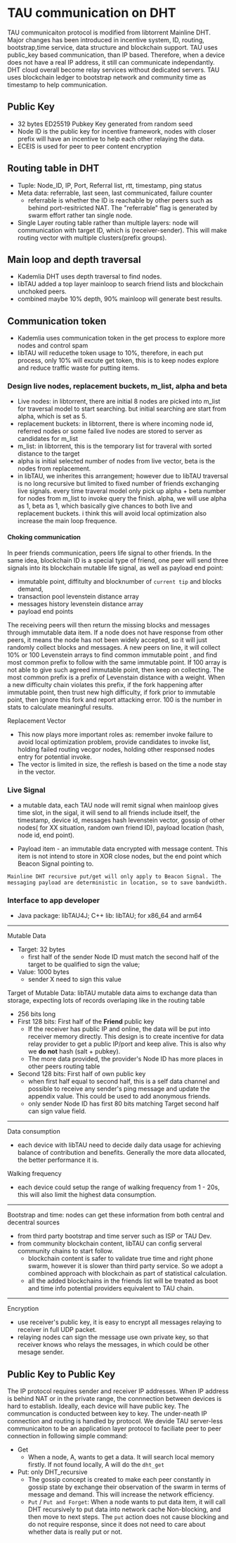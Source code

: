 # TAU communication on DHT
TAU communicaiton protocol is modified from libtorrent Mainline DHT. Major changes has been introduced in incentive system, ID, routing, bootstrap,time service, data structure and blockchain support. TAU uses public_key based communication, than IP based. Therefore, when a device does not have a real IP address, it still can communicate independantly. DHT cloud overall become relay services without dedicated servers. TAU uses blockchain ledger to bootstrap network and community time as timestamp to help communication. 

## Public Key
* 32 bytes ED25519 Pubkey Key generated from random seed
* Node ID is the public key for incentive framework, nodes with closer prefix will have an incentive to help each other relaying the data. 
* ECEIS is used for peer to peer content encryption

## Routing table in DHT
* Tuple: Node_ID, IP, Port, Referral list, rtt, timestamp, ping status
* Meta data: referrable, last seen, last communicated, failure counter
  * referrable is whether the ID is reachable by other peers such as behind port-resitricted NAT. The "referrable" flag is generated by swarm effort rather tan single node. 
* Single Layer routing table rather than multiple layers: node will communication with target ID, which is (receiver-sender). This will make routing vector with multiple clusters(prefix groups). 

## Main loop and depth traversal
* Kademlia DHT uses depth traversal to find nodes. 
* libTAU added a top layer mainloop to search friend lists and blockchain unchoked peers.
* combined maybe 10% depth, 90% mainloop will generate best results.

## Communication token 
* Kademlia uses communication token in the get process to explore more nodes and control spam
* libTAU will reducethe token usage to 10%, therefore, in each put process, only 10% will excute get token, this is to keep nodes explore and reduce traffic waste for putting items. 


### Design live nodes, replacement buckets, m_list, alpha and beta
* Live nodes: in libtorrent, there are initial 8 nodes are picked into m_list for traversal model to start searching. but initial searching are start from alpha, which is set as 5. 
* replacement buckets: in libtorrent, there is where incoming node id, referred nodes or some failed live nodes are stored to server as candidates for m_list
* m_list: in libtorrent, this is the temporary list for traveral with sorted distance to the target
* alpha is initial selected number of nodes from live vector, beta is the nodes from replacement. 
* in libTAU, we inherites this arrangement; however due to libTAU traversal is no long recursive but limited to fixed number of friends exchanging live signals. every time traveral model only pick up alpha + beta number for nodes from m_list to invoke query the finish. alpha, we will use alpha as 1, beta as 1, which basically give chances to both live and replacement buckets. i think this will avoid local optimization also increase the main loop frequence. 

#### Choking communication
In peer friends communication, peers life signal to other friends. In the same idea, blockchain ID is a special type of friend, one peer will send three signals into its blockchain mutable life signal, as well as payload end point: 
* immutable point, diffitulty and blocknumber of `current tip` and blocks demand, 
* transaction pool levenstein distance array 
* messages history levenstein distance array
* payload end points

The receiving peers will then return the missing blocks and messages through immutable data item. If a node does not have response from other peers, it means the node has not been widely accepted, so it will just randomly collect blocks and messages. A new peers on line, it will collect 10% or 100 Levenstein arrays to find common immutable point , and find most common prefix to follow with the same immutable point. If 100 array is not able to give such agreed immutable point, then keep on collecting. The most common prefix is a prefix of Levenstain distance with a weight. When a new difficulty chain violates this prefix, if the fork happening after immutable point, then trust new high difficulty, if fork prior to immutable point, then ignore this fork and report attacking error. 100 is the number in stats to calculate meaningful results. 

 
Replacement Vector
* This now plays more important roles as: remember invoke failure to avoid local optimization problem, provide candidates to invoke list, holding failed routing vecgor nodes, holding other responsed nodes entry for potential invoke. 
* The vector is limited in size, the reflesh is based on the time a node stay in the vector. 

### Live Signal
* a mutable data, each TAU node will remit signal when mainloop gives time slot, in the sigal, it will send to all friends include itself, the timestamp, device id, messages hash levenstein vector, gossip of other nodes( for XX situation, random own friend ID), payload location (hash, node id, end point). 

* Payload item - an immutable data encrypted with message content. This item is not intend to store in XOR close nodes, but the end point which Beacon Signal pointing to. 
```
Mainline DHT recursive put/get will only apply to Beacon Signal. The messaging payload are deterministic in location, so to save bandwidth. 
```

### Interface to app developer
* Java package: libTAU4J; C++ lib: libTAU; for x86_64 and arm64

------

Mutable Data
* Target: 32 bytes
  * first half of the sender Node ID must match the second half of the target to be qualified to sign the value;
* Value: 1000 bytes
  * sender X need to sign this value  

Target of Mutable Data: libTAU mutable data aims to exchange data than storage, expecting lots of records overlaping like in the routing table
* 256 bits long
* First 128 bits: First half of the **Friend**  public key
  * If the receiver has public IP and online, the data will be put into receiver memory directly. This design is to create incentive for data relay provider to get a public IP/port and keep alive. This is also why we **do not** hash (salt + pubkey). 
  * The more data provided, the provider's Node ID has more places in other peers routing table
* Second 128 bits: First half of own public key
  * when first half equal to second half, this is a self data channel and possible to receive any sender's ping message and update the appendix value. This could be used to add anonymous friends. 
  * only sender Node ID has first 80 bits matching Target second half can sign value field. 

---
Data consumption
* each device with libTAU need to decide daily data usage for achieving balance of contribution and benefits. Generally the more data allocated, the better performance it is. 

Walking frequency
* each device could setup the range of walking frequency from 1 - 20s, this will also limit the highest data consumption. 

---
Bootstrap and time: nodes can get these information from both central and decentral sources 
* from third party bootstrap and time server such as ISP or TAU Dev.
* from community blockchain content, libTAU can config serveral community chains to start follow.
  * blockchain content is safer to validate true time and right phone swarm, however it is slower than third party service. So we adopt a combined approach with blockchain as part of statistical calculation. 
  * all the added blockchains in the friends list will be treated as boot and time info potential providers equivalent to TAU chain.
---
Encryption
* use receiver's public key, it is easy to encrypt all messages relaying to receiver in full UDP packet. 
* relaying nodes can sign the message use own private key, so that receiver knows who relays the messages, in which could be other mesage sender. 


## Public Key to Public Key 
The IP protocol requires sender and receiver IP addresses. When IP address is behind NAT or in the private range, the connnection between devices is hard to establish. Ideally, each device will have public key. The communcation is conducted between key to key. The under-neath IP connection and routing is handled by protocol. 
We devide TAU server-less communicaiton to be an application layer protocol to faciliate peer to peer connection in following simple command:
* Get
   * When a node, A, wants to get a data. It will search local memory firstly. If not found locally, A will do the `dht_get` 
* Put: only DHT_recursive
  * The gossip concept is created to make each peer constantly in gossip state by exchange their observation of the swarm in terms of message and demand. This will increase the network efficiency. 
  * `Put` / `Put and Forget`: When a node wants to put data item, it will call DHT recursively to put data into network cache Non-blocking, and then move to next steps. The `put` action does not cause blocking and do not require response, since it does not need to care about whether data is really put or not.
